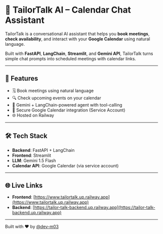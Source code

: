 # 🧵 TailorTalk AI – Calendar Chat Assistant

TailorTalk is a conversational AI assistant that helps you **book meetings**, **check availability**, and interact with your **Google Calendar** using natural language.

Built with **FastAPI**, **LangChain**, **Streamlit**, and **Gemini API**, TailorTalk turns simple chat prompts into scheduled meetings with calendar links.

---

## 🚀 Features

- 🗓 Book meetings using natural language
- 🔍 Check upcoming events on your calendar
- 🤖 Gemini + LangChain-powered agent with tool-calling
- 🔐 Secure Google Calendar integration (Service Account)
- 🌐 Hosted on Railway

---

## 🛠 Tech Stack

- **Backend**: FastAPI + LangChain
- **Frontend**: Streamlit
- **LLM**: Gemini 1.5 Flash
- **Calendar API**: Google Calendar (via service account)

---

## 🌐 Live Links

- **Frontend**: [https://www.tailortalk.up.railway.app](https://www.tailortalk.up.railway.app)
- **Backend**: [https://tailor-talk-backend.up.railway.app](https://tailor-talk-backend.up.railway.app)

---

Built with ❤️ by [@dev-m03](https://github.com/dev-m03)

